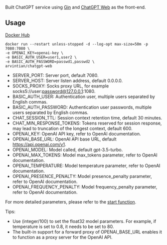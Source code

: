Built ChatGPT service using [Gin](https://github.com/gin-gonic/gin) and [ChatGPT Web](https://github.com/Chanzhaoyu/chatgpt-web) as the front-end. 

## Usage

[Docker Hub](https://hub.docker.com/repository/docker/arvintian/chatgpt-web/general)

```
docker run --restart unless-stopped -d --log-opt max-size=50m -p 7080:7080 \
-e OPENAI_KEY=openai-key \
-e BASIC_AUTH_USER=user1,user2 \
-e BASIC_AUTH_PASSWORD=passwd1,passwd2 \
arvintian/chatgpt-web
```

- SERVER_PORT: Server port, default 7080.
- SERVER_HOST: Server listen address, default 0.0.0.0.
- SOCKS_PROXY: Socks proxy URL, for example socks5://user:password@127.0.0.1:1080.
- BASIC_AUTH_USER: Authentication user, multiple users separated by English commas.
- BASIC_AUTH_PASSWORD: Authentication user passwords, multiple users separated by English commas.
- CHAT_SESSION_TTL: Session context retention time, default 30 minutes.
- CHAT_MIN_RESPONSE_TOKENS: Tokens reserved for session response, may lead to truncation of the longest context, default 600.
- OPENAI_KEY: OpenAI API key, refer to OpenAI documentation.
- OPENAI_BASE_URL: OpenAI API base URL, default https://api.openai.com/v1.
- OPENAI_MODEL: Model called, default gpt-3.5-turbo.
- OPENAI_MAX_TOKENS: Model max_tokens parameter, refer to OpenAI documentation.
- OPENAI_TEMPERATURE: Model temperature parameter, refer to OpenAI documentation.
- OPENAI_PRESENCE_PENALTY: Model presence_penalty parameter, refer to OpenAI documentation.
- OPENAI_FREQUENCY_PENALTY: Model frequency_penalty parameter, refer to OpenAI documentation.

For more detailed parameters, please refer to the [start function](https://github.com/Arvintian/chatgpt-web/blob/main/cmd/main.go#L21).

Tips: 
- Use (integer/100) to set the float32 model parameters. For example, if temperature is set to 0.8, it needs to be set to 80.
- The built-in support for a forward proxy of OPENAI_BASE_URL enables it to function as a proxy server for the OpenAI API.